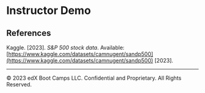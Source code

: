 # Instructor Demo

## References

Kaggle. [2023]. *S&P 500 stock data*. Available: [https://www.kaggle.com/datasets/camnugent/sandp500](https://www.kaggle.com/datasets/camnugent/sandp500) [2023].


---

© 2023 edX Boot Camps LLC. Confidential and Proprietary. All Rights Reserved.
